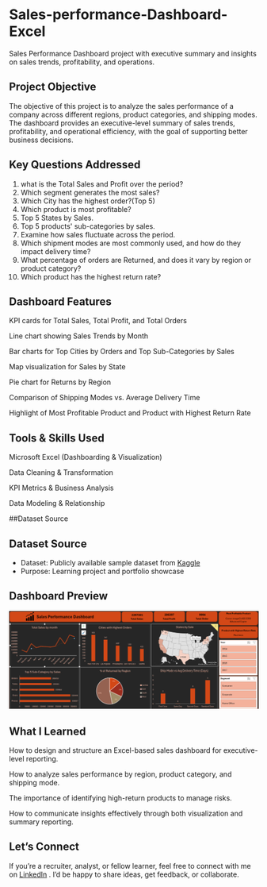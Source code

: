 # Sales-performance-Dashboard-Excel
Sales Performance Dashboard project with executive summary and insights on sales trends, profitability, and operations.

## Project Objective
The objective of this project is to analyze the sales performance of a company across different regions, product categories, and shipping modes.
The dashboard provides an executive-level summary of sales trends, profitability, and operational efficiency, with the goal of supporting better business decisions.

## Key Questions Addressed
1. what is the Total Sales and Profit over the period?
2. Which segment generates the most sales?
3. Which City has the highest order?(Top 5)
4. Which product is most profitable?
5. Top 5 States by Sales.
6. Top 5 products' sub-categories by sales.
7. Examine how sales fluctuate across the period.
8. Which shipment modes are most commonly used, and how do they impact delivery time?
9. What percentage of orders are Returned, and does it vary by region or product category?
10. Which product has the highest return rate?

## Dashboard Features
KPI cards for Total Sales, Total Profit, and Total Orders

Line chart showing Sales Trends by Month

Bar charts for Top Cities by Orders and Top Sub-Categories by Sales

Map visualization for Sales by State

Pie chart for Returns by Region

Comparison of Shipping Modes vs. Average Delivery Time

Highlight of Most Profitable Product and Product with Highest Return Rate

## Tools & Skills Used
Microsoft Excel (Dashboarding & Visualization)

Data Cleaning & Transformation

KPI Metrics & Business Analysis

Data Modeling & Relationship

##Dataset Source

## Dataset Source  

- Dataset: Publicly available sample dataset from [Kaggle](https://www.kaggle.com/datasets/ahmedsamir11111/project-data-analysis-using-excel)  
- Purpose: Learning project and portfolio showcase

## Dashboard Preview

![Sales Performance Dashboard](https://github.com/TwinkalKosada/Sales-performance-Dashboard-Excel/blob/main/Sales%20Performance%20Dashboard.png)

## What I Learned

How to design and structure an Excel-based sales dashboard for executive-level reporting.

How to analyze sales performance by region, product category, and shipping mode.

The importance of identifying high-return products to manage risks.

How to communicate insights effectively through both visualization and summary reporting.

## Let’s Connect

If you’re a recruiter, analyst, or fellow learner, feel free to connect with me on [LinkedIn](https://www.linkedin.com/in/twinkal-kosada-4909ba266/)
. I’d be happy to share ideas, get feedback, or collaborate.



